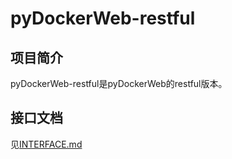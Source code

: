 # pyDockerWeb-restful
## 项目简介
pyDockerWeb-restful是pyDockerWeb的restful版本。
## 接口文档
见[INTERFACE.md](https://github.com/zhaopengyue/pyDockerWeb/blob/restful/INTERFACE.md)
